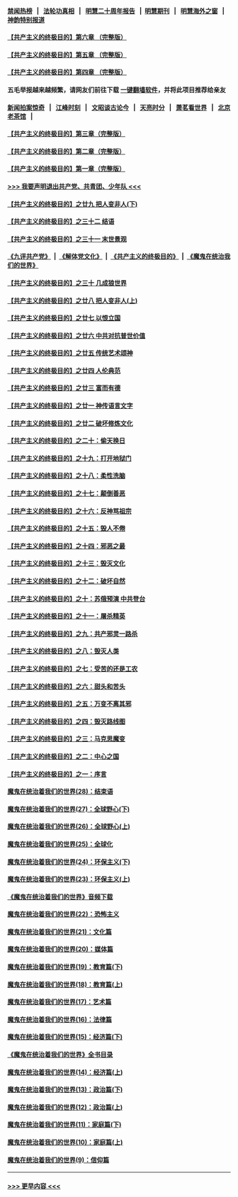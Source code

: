 #### [禁闻热榜](热点新闻.md?=0)  &nbsp;&nbsp;|&nbsp;&nbsp; [法轮功真相](https://github.com/gfw-breaker/truth/blob/master/README.md?=0) &nbsp;&nbsp;|&nbsp;&nbsp; [明慧二十周年报告](https://github.com/gfw-breaker/mh-reports/blob/master/README.md?=0) &nbsp;&nbsp;|&nbsp;&nbsp;[明慧期刊](https://github.com/gfw-breaker/mh-qikan) &nbsp;&nbsp;|&nbsp;&nbsp; [明慧海外之窗](https://github.com/gfw-breaker/mh-news/blob/master/README.md?=0) &nbsp;&nbsp;|&nbsp;&nbsp; [神韵特别报道](https://github.com/gfw-breaker/mh-news/blob/master/shenyun.md?=0)
#### [【共产主义的终极目的】第六章 （完整版）](../pages/nsc422/n11428913.md?t=03171803) 
#### [【共产主义的终极目的】第五章 （完整版）](../pages/nsc422/n11428912.md?t=03171803) 
#### [【共产主义的终极目的】第四章 （完整版）](../pages/nsc422/n11428907.md?t=03171803) 
#### 五毛举报越来越频繁，请网友们前往下载 [一键翻墙软件](https://github.com/gfw-breaker/ssr-accounts)，并将此项目推荐给亲友
#### [新闻拍案惊奇](https://github.com/gfw-breaker/banned-news/blob/master/pages/link4.md) &nbsp;&nbsp;|&nbsp;&nbsp; [江峰时刻](https://github.com/gfw-breaker/banned-news/blob/master/pages/link4.md) &nbsp;&nbsp;|&nbsp;&nbsp; [文昭谈古论今](https://github.com/gfw-breaker/banned-news/blob/master/pages/link4.md) &nbsp;&nbsp;|&nbsp;&nbsp; [天亮时分](https://github.com/gfw-breaker/banned-news/blob/master/pages/link4.md) &nbsp;&nbsp;|&nbsp;&nbsp; [萧茗看世界](https://github.com/gfw-breaker/banned-news/blob/master/pages/link4.md) &nbsp;&nbsp;|&nbsp;&nbsp; [北京老茶馆](https://github.com/gfw-breaker/banned-news/blob/master/pages/link4.md) &nbsp;&nbsp;|&nbsp;&nbsp; 
#### [【共产主义的终极目的】第三章（完整版）](../pages/nsc422/n11428848.md?t=03171803) 
#### [【共产主义的终极目的】第二章（完整版）](../pages/nsc422/n11428831.md?t=03171803) 
#### [【共产主义的终极目的】第一章（完整版）](../pages/nsc422/n11417651.md?t=03171803) 
#### [>>> 我要声明退出共产党、共青团、少年队 <<<](https://github.com/begood0513/goodnews/blob/master/quit/letter.md) 
#### [【共产主义的终极目的】之廿九 把人变非人(下)](../pages/nsc422/n11344140.md?t=03171803) 
#### [【共产主义的终极目的】之三十二 结语](../pages/nsc422/n11360535.md?t=03171803) 
#### [【共产主义的终极目的】之三十一 末世景观](../pages/nsc422/n11351129.md?t=03171803) 
#### [《九评共产党》](https://github.com/begood0513/9ping.md/blob/master/README.md) &nbsp;|&nbsp; [《解体党文化》](../../../../jtdwh.md/blob/master/README.md)  &nbsp;|&nbsp; [《共产主义的终极目的》](../../../../gczydzjmd.md/blob/master/README.md) &nbsp;|&nbsp; [《魔鬼在统治我们的世界》](../../../../mgztzwmdsj.md/blob/master/README.md) 
#### [【共产主义的终极目的】之三十 几成狼世界](../pages/nsc422/n11348280.md?t=03171803) 
#### [【共产主义的终极目的】之廿八 把人变非人(上)](../pages/nsc422/n11340492.md?t=03171803) 
#### [【共产主义的终极目的】之廿七 以恨立国](../pages/nsc422/n11336944.md?t=03171803) 
#### [【共产主义的终极目的】之廿六 中共对抗普世价值](../pages/nsc422/n11324785.md?t=03171803) 
#### [【共产主义的终极目的】之廿五 传统艺术颂神](../pages/nsc422/n11296396.md?t=03171803) 
#### [【共产主义的终极目的】之廿四 人伦典范](../pages/nsc422/n11296397.md?t=03171803) 
#### [【共产主义的终极目的】之廿三 富而有德](../pages/nsc422/n11283598.md?t=03171803) 
#### [【共产主义的终极目的】之廿一 神传语言文字](../pages/nsc422/n11263265.md?t=03171803) 
#### [【共产主义的终极目的】之廿二 破坏修炼文化](../pages/nsc422/n11245728.md?t=03171803) 
#### [【共产主义的终极目的】之二十：偷天换日](../pages/nsc422/n11238846.md?t=03171803) 
#### [【共产主义的终极目的】之十九：打开地狱门](../pages/nsc422/n11206376.md?t=03171803) 
#### [【共产主义的终极目的】之十八：柔性洗脑](../pages/nsc422/n11199994.md?t=03171803) 
#### [【共产主义的终极目的】之十七：颠倒善恶](../pages/nsc422/n11179782.md?t=03171803) 
#### [【共产主义的终极目的】之十六：反神骂祖宗](../pages/nsc422/n11166798.md?t=03171803) 
#### [【共产主义的终极目的】之十五：毁人不倦](../pages/nsc422/n11166792.md?t=03171803) 
#### [【共产主义的终极目的】之十四：邪恶之最](../pages/nsc422/n11150249.md?t=03171803) 
#### [【共产主义的终极目的】之十三：毁灭文化](../pages/nsc422/n11135227.md?t=03171803) 
#### [【共产主义的终极目的】之十二：破坏自然](../pages/nsc422/n11135214.md?t=03171803) 
#### [【共产主义的终极目的】之十：苏俄预演 中共登台](../pages/nsc422/n11118424.md?t=03171803) 
#### [【共产主义的终极目的】之十一：屠杀精英](../pages/nsc422/n11118442.md?t=03171803) 
#### [【共产主义的终极目的】之九：共产邪灵一路杀](../pages/nsc422/n11114139.md?t=03171803) 
#### [【共产主义的终极目的】之八：毁灭人类](../pages/nsc422/n11108503.md?t=03171803) 
#### [【共产主义的终极目的】之七：受苦的还是工农](../pages/nsc422/n11101809.md?t=03171803) 
#### [【共产主义的终极目的】之六：甜头和苦头](../pages/nsc422/n11096971.md?t=03171803) 
#### [【共产主义的终极目的】之五：万变不离其邪](../pages/nsc422/n11091285.md?t=03171803) 
#### [【共产主义的终极目的】之四：毁灭路线图](../pages/nsc422/n11086284.md?t=03171803) 
#### [【共产主义的终极目的】之三：马克思魔变](../pages/nsc422/n11061941.md?t=03171803) 
#### [【共产主义的终极目的】之二：中心之国](../pages/nsc422/n11047728.md?t=03171803) 
#### [【共产主义的终极目的】之一：序言](../pages/nsc422/n11086077.md?t=03171803) 
#### [魔鬼在统治着我们的世界(28)：结束语](../pages/nsc422/n10936246.md?t=03171803) 
#### [魔鬼在统治着我们的世界(27)：全球野心(下)](../pages/nsc422/n10928319.md?t=03171803) 
#### [魔鬼在统治着我们的世界(26)：全球野心(上)](../pages/nsc422/n10900318.md?t=03171803) 
#### [魔鬼在统治着我们的世界(25)：全球化](../pages/nsc422/n10788205.md?t=03171803) 
#### [魔鬼在统治着我们的世界(24)：环保主义(下)](../pages/nsc422/n10695307.md?t=03171803) 
#### [魔鬼在统治着我们的世界(23)：环保主义(上)](../pages/nsc422/n10688613.md?t=03171803) 
#### [《魔鬼在统治着我们的世界》音频下载](../pages/nsc422/n10635553.md?t=03171803) 
#### [魔鬼在统治着我们的世界(22)：恐怖主义](../pages/nsc422/n10614727.md?t=03171803) 
#### [魔鬼在统治着我们的世界(21)：文化篇](../pages/nsc422/n10597706.md?t=03171803) 
#### [魔鬼在统治着我们的世界(20)：媒体篇](../pages/nsc422/n10586579.md?t=03171803) 
#### [魔鬼在统治着我们的世界(19)：教育篇(下)](../pages/nsc422/n10564808.md?t=03171803) 
#### [魔鬼在统治着我们的世界(18)：教育篇(上)](../pages/nsc422/n10526970.md?t=03171803) 
#### [魔鬼在统治着我们的世界(17)：艺术篇](../pages/nsc422/n10499093.md?t=03171803) 
#### [魔鬼在统治着我们的世界(16)：法律篇](../pages/nsc422/n10485969.md?t=03171803) 
#### [魔鬼在统治着我们的世界(15)：经济篇(下)](../pages/nsc422/n10469975.md?t=03171803) 
#### [《魔鬼在统治着我们的世界》全书目录](../pages/nsc422/n10464261.md?t=03171803) 
#### [魔鬼在统治着我们的世界(14)：经济篇(上)](../pages/nsc422/n10457370.md?t=03171803) 
#### [魔鬼在统治着我们的世界(13)：政治篇(下)](../pages/nsc422/n10448270.md?t=03171803) 
#### [魔鬼在统治着我们的世界(12)：政治篇(上)](../pages/nsc422/n10444576.md?t=03171803) 
#### [魔鬼在统治着我们的世界(11)：家庭篇(下)](../pages/nsc422/n10440961.md?t=03171803) 
#### [魔鬼在统治着我们的世界(10)：家庭篇(上)](../pages/nsc422/n10435448.md?t=03171803) 
#### [魔鬼在统治着我们的世界(9)：信仰篇](../pages/nsc422/n10432159.md?t=03171803) 

----
#### [ >>> 更早内容 <<< ](../indexes/nsc422-earlier.md)
